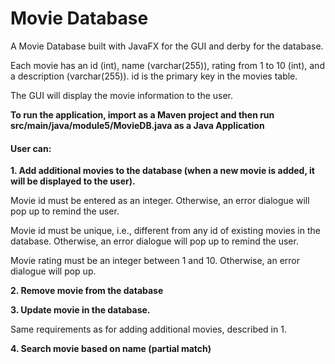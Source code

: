# Movie Database

A Movie Database built with JavaFX for the GUI and derby for the database.

Each movie has an ​id ​(int), ​name (varchar(255)), ​rating​ from 1 to 10 (int), and a ​description​ (varchar(255)). id is the primary key in the movies table.

The GUI will display the movie information to the user.

**To run the application, import as a Maven project and then run src/main/java/module5/MovieDB.java as a Java Application**

#### User can:

**1. Add additional movies to the database (when a new movie is added, it will be displayed to the user).**

Movie id must be entered as an integer. Otherwise, an error dialogue will pop up to remind the user.

Movie id must be unique, i.e., different from any id of existing movies in the database. Otherwise, an error dialogue will pop up to remind the user.

Movie rating must be an integer between 1 and 10. Otherwise, an error dialogue will pop up.

**2. Remove movie from the database**

**3. Update movie in the database.**

Same requirements as for adding additional movies, described in 1.

**4. Search movie based on name (partial match)**